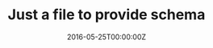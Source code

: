 ---
layout: post
category: "Software"
date: 2016-05-25T00:00:00Z
tags:
draft: true
title: Just a file to provide schema
excerpt: ""
cover:
    image: ""
    text: ""
---